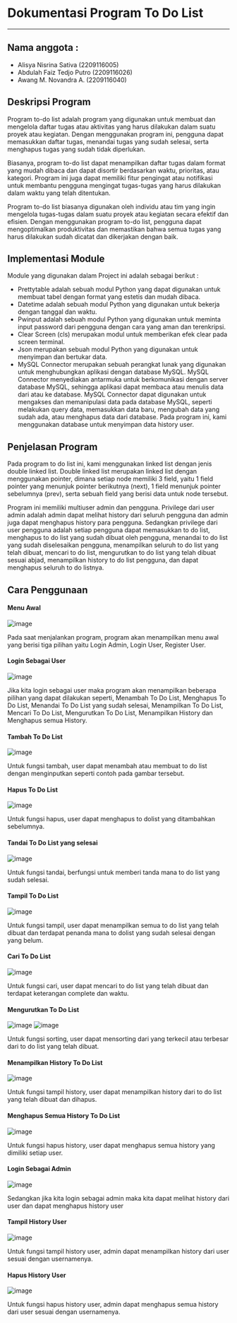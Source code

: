 # Dokumentasi Program To Do List
----


## Nama anggota  :
* Alisya Nisrina Sativa    (2209116005)
* Abdulah Faiz Tedjo Putro (2209116026)
* Awang M. Novandra A.     (2209116040)


## Deskripsi Program 

Program to-do list adalah program yang digunakan untuk membuat dan mengelola daftar tugas atau aktivitas yang harus dilakukan dalam suatu proyek atau kegiatan. Dengan menggunakan program ini, pengguna dapat memasukkan daftar tugas, menandai tugas yang sudah selesai, serta menghapus tugas yang sudah tidak diperlukan.

Biasanya, program to-do list dapat menampilkan daftar tugas dalam format yang mudah dibaca dan dapat disortir berdasarkan waktu, prioritas, atau kategori. Program ini juga dapat memiliki fitur pengingat atau notifikasi untuk membantu pengguna mengingat tugas-tugas yang harus dilakukan dalam waktu yang telah ditentukan.

Program to-do list biasanya digunakan oleh individu atau tim yang ingin mengelola tugas-tugas dalam suatu proyek atau kegiatan secara efektif dan efisien. Dengan menggunakan program to-do list, pengguna dapat mengoptimalkan produktivitas dan memastikan bahwa semua tugas yang harus dilakukan sudah dicatat dan dikerjakan dengan baik.


## Implementasi Module

Module yang digunakan dalam Project ini adalah sebagai berikut :


* Prettytable adalah sebuah modul Python yang dapat digunakan untuk membuat tabel dengan format yang estetis dan mudah dibaca.
* Datetime adalah sebuah modul Python yang digunakan untuk bekerja dengan tanggal dan waktu.
* Pwinput adalah sebuah modul Python yang digunakan untuk meminta input password dari pengguna dengan cara yang aman dan terenkripsi.
* Clear Screen (cls) merupakan modul untuk memberikan efek clear pada screen terminal. 
* Json merupakan sebuah modul Python yang digunakan untuk menyimpan dan bertukar data.
* MySQL Connector merupakan sebuah perangkat lunak yang digunakan untuk menghubungkan aplikasi dengan database MySQL. MySQL Connector menyediakan antarmuka untuk berkomunikasi dengan server database MySQL, sehingga aplikasi dapat membaca atau menulis data dari atau ke database. MySQL Connector dapat digunakan untuk mengakses dan memanipulasi data pada database MySQL, seperti melakukan query data, memasukkan data baru, mengubah data yang sudah ada, atau menghapus data dari database. Pada program ini, kami menggunakan database untuk menyimpan data history user.


## Penjelasan Program

Pada program to do list ini, kami menggunakan  linked list dengan jenis double linked list. Double linked list merupakan linked list dengan menggunakan pointer, dimana setiap node memiliki 3 field, yaitu 1 field pointer yang menunjuk pointer berikutnya (next), 1 field menunjuk pointer sebelumnya (prev), serta sebuah field yang berisi data untuk node tersebut.

Program ini memiliki multiuser admin dan pengguna. 
Privilege dari user admin adalah admin dapat melihat history dari seluruh pengguna dan admin juga dapat menghapus history para pengguna. 
Sedangkan privilege dari user pengguna adalah setiap pengguna dapat memasukkan to do list, menghapus to do list yang sudah dibuat oleh pengguna, menandai to do list yang sudah diselesaikan pengguna, menampilkan seluruh to do list yang telah dibuat, mencari to do list, mengurutkan to do list yang telah dibuat sesuai abjad, menampilkan history to do list pengguna, dan dapat menghapus seluruh to do listnya.


## Cara Penggunaan

#### Menu Awal
![image](https://user-images.githubusercontent.com/121870536/232696368-b1a4b68f-d458-40d7-9c31-c85c810ce1a6.png)

Pada saat menjalankan program, program akan menampilkan menu awal yang berisi tiga pilihan yaitu Login Admin, Login User, Register User.


#### Login Sebagai User
![image](https://user-images.githubusercontent.com/121870536/235283100-b3e6271f-b4ec-4d2a-8d67-4c87b6893335.png)

Jika kita login sebagai user maka program akan menampilkan beberapa pilihan yang dapat dilakukan seperti, Menambah To Do List, Menghapus To Do List, Menandai To Do List yang sudah selesai, Menampilkan To Do List, Mencari To Do List, Mengurutkan To Do List, Menampilkan History dan Menghapus semua History.


#### Tambah To Do List
![image](https://user-images.githubusercontent.com/121870536/235283386-97847970-0861-4d53-93a6-b867d0a5e9c9.png)

Untuk fungsi tambah, user dapat menambah atau membuat to do list dengan menginputkan seperti contoh pada gambar tersebut.


#### Hapus To Do List
![image](https://user-images.githubusercontent.com/121870536/235283474-1af4e535-a89d-4306-88c2-ada273553166.png)

Untuk fungsi hapus, user dapat menghapus to dolist yang ditambahkan sebelumnya.

#### Tandai To Do List yang selesai
![image](https://user-images.githubusercontent.com/121870536/235283583-8bd76c11-478a-45de-829e-a0a9bc04f94a.png)

Untuk fungsi tandai, berfungsi untuk memberi tanda mana to do list yang sudah selesai.

#### Tampil To Do List
![image](https://user-images.githubusercontent.com/121870536/235283615-0bf103b6-c6ac-4197-bb0f-7a41b951d0a8.png)

Untuk fungsi tampil, user dapat menampilkan semua to do list yang telah dibuat dan terdapat penanda mana to dolist yang sudah selesai dengan yang belum.

#### Cari To Do List
![image](https://user-images.githubusercontent.com/121870536/235284173-5506c4bb-3c7e-45dc-a193-a70e89c28a69.png)

Untuk fungsi cari, user dapat mencari to do list yang telah dibuat dan terdapat keterangan complete dan waktu.

#### Mengurutkan To Do List
![image](https://user-images.githubusercontent.com/121870536/235284560-870b5de9-3f86-4b1f-be29-c9788b691c99.png)
![image](https://user-images.githubusercontent.com/121870536/235284569-b4cf11ea-0889-4187-ba8c-076356119ba9.png)

Untuk fungsi sorting, user dapat mensorting dari yang terkecil atau terbesar dari to do list yang telah dibuat.


#### Menampilkan History To Do List
![image](https://user-images.githubusercontent.com/121870536/235284585-ef41a25a-a6dc-452f-82c5-d89807424c1c.png)

Untuk fungsi tampil history, user dapat menampilkan history dari to do list yang telah dibuat dan dihapus.

#### Menghapus Semua History To Do List
![image](https://user-images.githubusercontent.com/121870536/235284603-7a790f98-20c0-4546-9bb0-c6b5b5bacaa0.png)

Untuk fungsi hapus history, user dapat menghapus semua history yang dimiliki setiap user.


#### Login Sebagai Admin
![image](https://user-images.githubusercontent.com/121870536/235282971-71247699-cd61-493b-81cc-5f0d2a869569.png)

Sedangkan jika kita login sebagai admin maka kita dapat melihat history dari user dan dapat menghapus history user


#### Tampil History User
![image](https://user-images.githubusercontent.com/121870536/235285476-1fd59012-dbb8-4d09-976e-1bd45c1c4128.png)

Untuk fungsi tampil history user, admin dapat menampilkan history dari user sesuai dengan usernamenya.

#### Hapus History User
![image](https://user-images.githubusercontent.com/121870536/235285497-a108af72-21c3-478c-b58a-813c5368ee3a.png)

Untuk fungsi hapus history user, admin dapat menghapus semua history dari user sesuai dengan usernamenya.
